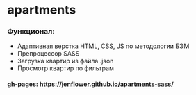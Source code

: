 # apartments
### Функционал:
* Адаптивная верстка HTML, CSS, JS по методологии БЭМ
* Препроцессор SASS
* Загрузка квартир из файла .json
* Просмотр квартир по фильтрам

#### gh-pages: https://jenflower.github.io/apartments-sass/
